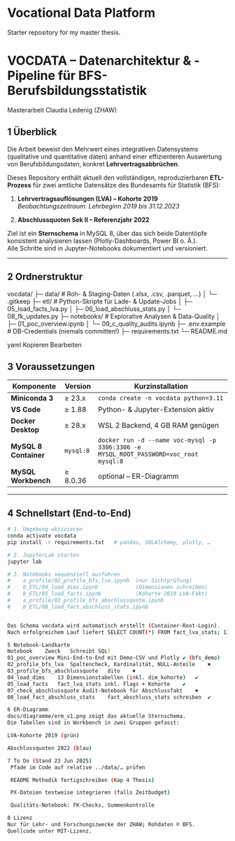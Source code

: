 # Vocational Data Platform
Starter repository for my master thesis.
# VOCDATA – Datenarchitektur & -Pipeline für BFS-Berufsbildungsstatistik  
Masterarbeit Claudia Ledenig (ZHAW)

## 1 Überblick
Die Arbeit beweist den Mehrwert eines integrativen Datensystems (qualitative und quantitative daten) anhand einer effizienteren Auswertung von Berufsbildungsdaten, konkret **Lehrvertrags­abbrüchen**.  

Dieses Repository enthält aktuell den vollständigen, reproduzierbaren **ETL-Prozess** für zwei amtliche Datensätze des Bundesamts für Statistik (BFS):

1. **Lehrvertragsauflösungen (LVA) – Kohorte 2019**  
   *Beobachtungszeitraum: Lehrbeginn 2019 bis 31.12.2023*

2. **Abschlussquoten Sek II – Referenzjahr 2022**

Ziel ist ein **Sternschema** in MySQL 8, über das sich beide Datentöpfe konsistent analysieren lassen (Plotly-Dashboards, Power BI o. Ä.).  
Alle Schritte sind in Jupyter-Notebooks dokumentiert und versioniert.

---

## 2 Ordnerstruktur 
vocdata/
├─ data/ # Roh- & Staging-Daten (.xlsx, .csv, .parquet, …)
│ └─ .gitkeep
├─ etl/ # Python-Skripte für Lade- & Update-Jobs
│ ├─ 05_load_facts_lva.py
│ ├─ 06_load_abschluss_stats.py
│ └─ 08_fk_updates.py
├─ notebooks/ # Explorative Analysen & Data-Quality
│ ├─ 01_poc_overview.ipynb
│ └─ 09_c_quality_audits.ipynb
├─ .env.example # DB-Credentials (niemals committen!)
├─ requirements.txt
└─ README.md

yaml
Kopieren
Bearbeiten




## 3 Voraussetzungen

| Komponente | Version | Kurzinstallation |
|------------|---------|------------------|
| **Miniconda 3** | ≥ 23.x | `conda create -n vocdata python=3.11` |
| **VS Code**    | ≥ 1.88 | Python- & Jupyter-Extension aktiv |
| **Docker Desktop** | ≥ 28.x | WSL 2 Backend, 4 GB RAM genügen |
| **MySQL 8 Container** | `mysql:8` | `docker run -d --name voc-mysql -p 3306:3306 -e MYSQL_ROOT_PASSWORD=voc_root mysql:8` |
| **MySQL Workbench** | ≥ 8.0.36 | optional – ER-Diagramm |

---

## 4 Schnellstart (End-to-End)

```bash
# 1. Umgebung aktivieren
conda activate vocdata
pip install -r requirements.txt   # pandas, SQLAlchemy, plotly, …

# 2. JupyterLab starten
jupyter lab

# 3. Notebooks sequenziell ausführen
#    a_profile/02_profile_bfs_lva.ipynb  (nur Sichtprüfung)
#    b_ETL/04_load_dims.ipynb            (Dimensionen schreiben)
#    b_ETL/05_load_facts.ipynb           (Kohorte 2019 LVA-Fakt)
#    a_profile/03_profile_bfs_abschlussquote.ipynb
#    b_ETL/08_load_fact_abschluss_stats.ipynb


Das Schema vocdata wird automatisch erstellt (Container-Root-Login).
Nach erfolgreichem Lauf liefert SELECT COUNT(*) FROM fact_lva_stats; 1188 Zeilen.

5 Notebook-Landkarte
Notebook	Zweck	Schreibt SQL?
01_poc_overview	Mini-End-to-End mit Demo-CSV und Plotly	✔ (bfs_demo)
02_profile_bfs_lva	Spaltencheck, Kardinalität, NULL-Anteile	✖
03_profile_bfs_abschlussquote	dito	✖
04_load_dims	13 Dimensionstabellen (inkl. dim_kohorte)	✔
05_load_facts	fact_lva_stats inkl. Flags + Kohorte	✔
07_check_abschlussquote	Audit‐Notebook für Abschlussfakt	✖
08_load_fact_abschluss_stats	fact_abschluss_stats schreiben	✔

6 ER-Diagramm
docs/diagramme/erm_v1.png zeigt das aktuelle Sternschema.
Die Tabellen sind in Workbench in zwei Gruppen gefasst:

LVA-Kohorte 2019 (grün)

Abschlussquoten 2022 (blau)

7 To Do (Stand 23 Jun 2025)
 Pfade im Code auf relative ../data/… prüfen

 README Methodik fertigschreiben (Kap 4 Thesis)

 PX-Dateien testweise integrieren (falls Zeitbudget)

 Qualitäts-Notebook: FK-Checks, Summenkontrolle

8 Lizenz
Nur für Lehr- und Forschungszwecke der ZHAW; Rohdaten © BFS.
Quellcode unter MIT-Lizenz.
